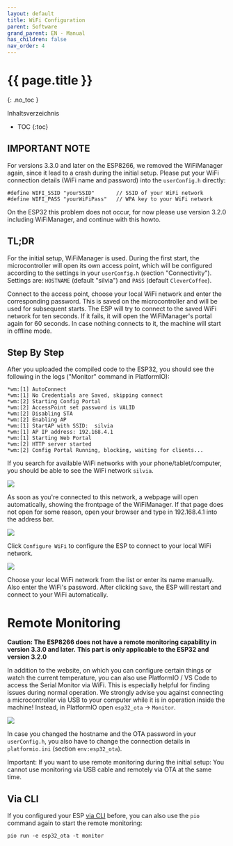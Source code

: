 ```yaml
---
layout: default
title: WiFi Configuration
parent: Software
grand_parent: EN - Manual
has_children: false
nav_order: 4
---
```



# {{ page.title }}


{: .no_toc }

Inhaltsverzeichnis

* TOC
{:toc}


## IMPORTANT NOTE

For versions 3.3.0 and later on the ESP8266, we removed the WiFiManager again, since it lead to a crash during the initial setup. Please put your WiFi connection details (WiFi name and password) into the `userConfig.h` directly:

```
#define WIFI_SSID "yourSSID"       // SSID of your WiFi network
#define WIFI_PASS "yourWiFiPass"   // WPA key to your WiFi network
```

On the ESP32 this problem does not occur, for now please use version 3.2.0 including WiFiManager, and continue with this howto.


## TL;DR

For the initial setup, WiFiManager is used. During the first start, the microcontroller will open its own access point, which will be configured according to the settings in your `userConfig.h` (section "Connectivity"). Settings are: `HOSTNAME` (default "silvia") and `PASS` (default `CleverCoffee`).

Connect to the access point, choose your local WiFi network and enter the corresponding password. This is saved on the microcontroller and will be used for subsequent starts.
The ESP will try to connect to the saved WiFi network for ten seconds. If it fails, it will open the WiFiManager's portal again for 60 seconds. In case nothing connects to it, the machine will start in offline mode.


## Step By Step

After you uploaded the compiled code to the ESP32, you should see the following in the logs ("Monitor" command in PlatformIO):

```
*wm:[1] AutoConnect
*wm:[1] No Credentials are Saved, skipping connect
*wm:[2] Starting Config Portal
*wm:[2] AccessPoint set password is VALID
*wm:[2] Disabling STA
*wm:[2] Enabling AP
*wm:[1] StartAP with SSID:  silvia
*wm:[1] AP IP address: 192.168.4.1
*wm:[1] Starting Web Portal
*wm:[2] HTTP server started
*wm:[2] Config Portal Running, blocking, waiting for clients...
```

If you search for available WiFi networks with your phone/tablet/computer, you should be able to see the WiFi network `silvia`.

![](../../img/wlan-setup1.PNG)

As soon as you're connected to this network, a webpage will open automatically, showing the frontpage of the WiFiManager. If that page does not open for some reason, open your browser and type in 192.168.4.1 into the address bar.

![](../../img/wlan-setup2.PNG)

Click `Configure WiFi` to configure the ESP to connect to your local WiFi network.

![](../../img/wlan-setup3.PNG)

Choose your local WiFi network from the list or enter its name manually. Also enter the WiFi's password. After clicking `Save`, the ESP will restart and connect to your WiFi automatically.


# Remote Monitoring

**Caution: The ESP8266 does not have a remote monitoring capability in version 3.3.0 and later.**
**This part is only applicable to the ESP32 and version 3.2.0**

In addition to the website, on which you can configure certain things or watch the current temperature, you can also use PlatformIO / VS Code to access the Serial Monitor via WiFi.
This is especially helpful for finding issues during normal operation. We strongly advise you against connecting a microcontroller via USB to your computer while it is in operation inside the machine!
Instead, in PlatformIO open `esp32_ota` -> `Monitor`.

![](../../img/remote_monitor.png)

In case you changed the hostname and the OTA password in your `userConfig.h`, you also have to change the connection details in `platformio.ini` (section `env:esp32_ota`).

Important: If you want to use remote monitoring during the initial setup: You cannot use monitoring via USB cable and remotely via OTA at the same time.


## Via CLI

If you configured your ESP [via CLI](./install-software-cli.md) before, you can also use the `pio` command again to start the remote monitoring:
```
pio run -e esp32_ota -t monitor
```
